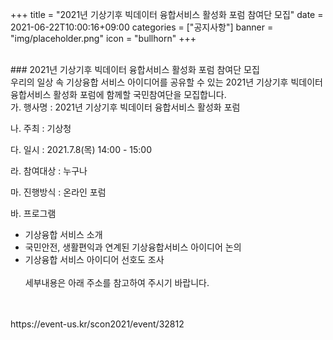 +++
title = "2021년 기상기후 빅데이터 융합서비스 활성화 포럼 참여단 모집"
date = 2021-06-22T10:00:16+09:00
categories = ["공지사항"]
banner = "img/placeholder.png"
icon = "bullhorn"
+++
<!--more-->

<br>
### 2021년 기상기후 빅데이터 융합서비스 활성화 포럼 참여단 모집

<br>
우리의 일상 속 기상융합 서비스 아이디어를 공유할 수 있는 2021년 기상기후 빅데이터
<br>
융합서비스 활성화 포럼에 함께할 국민참여단을 모집합니다.

<br>
가. 행사명 : 2021년 기상기후 빅데이터 융합서비스 활성화 포럼 <br>

  나. 주최 : 기상청
    <br>

다. 일시 : 2021.7.8(목) 14:00 - 15:00  <br>

라. 참여대상 : 누구나  <br>

마. 진행방식 : 온라인 포럼  <br>

바. 프로그램  <br>
- 기상융합 서비스 소개  <br>
- 국민안전, 생활편익과 연계된 기상융합서비스 아이디어 논의  <br>
- 기상융합 서비스 아이디어 선호도 조사  <br>
  <br>
세부내용은 아래 주소를 참고하여 주시기 바랍니다.
<br>
<br>
https://event-us.kr/scon2021/event/32812
<br>
<br>
<br>

